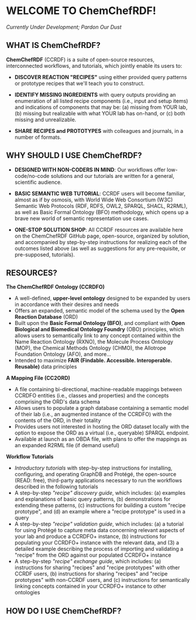 # WELCOME TO ChemChefRDF!

*Currently Under Development; Pardon Our Dust*


## WHAT IS ChemChefRDF?

**ChemChefRDF** (CCRDF) is a suite of open-source resources, interconnected workflows, and tutorials, which jointly enable its users to:

+ **DISCOVER REACTION "RECIPES"** using either provided query patterns or prototype recipes that we'll teach you to construct.

+ **IDENTIFY MISSING INGREDIENTS** with query outputs providing an enumeration of all listed recipe components (i.e., input and setup items) and indications of components that may be: (a) missing from YOUR lab, (b) missing but realizable with what YOUR lab has on-hand, or (c) both missing and unrealizable.

+ **SHARE RECIPES and PROTOTYPES** with colleagues and journals, in a number of formats. 


## WHY SHOULD I USE ChemChefRDF?

+ **DESIGNED WITH NON-CODERS IN MIND**: Our workflows offer low-code/no-code solutions and our tutorials are written for a general, scientific audience.

+ **BASIC SEMANTIC WEB TUTORIAL**: CCRDF users will become familiar, almost as if by osmosis, with World Wide Web Consortium (W3C) Semantic Web Protocols (RDF, RDFS, OWL2, SPARQL, SHACL, R2RML), as well as Basic Formal Ontology (BFO) methodology, which opens up a brave new world of semantic representation use cases.

+ **ONE-STOP SOLUTION SHOP**: All CCRDF resources are available here on the ChemChefRDF GitHub page, open-source, organized by solution, and accompanied by step-by-step instructions for realizing each of the outcomes listed above (as well as suggestions for any pre-requisite, or pre-supposed, tutorials).


## RESOURCES?

**The ChemChefRDF Ontology (CCRDFO)**
  - A well-defined, **upper-level ontology** designed to be expanded by users in accordance with their desires and needs
  - Offers an expanded, semantic model of the schema used by the **Open Reaction Database** (ORD)
  - Built upon the **Basic Formal Ontology (BFO)**, and compliant with **Open Biological and Biomedical Ontology Foundry** (OBO) principles, which allows users to semantically link to any concept contained within the Name Reaction Ontology (RXNO), the Molecule Process Ontology (MOP), the Chemical Methods Ontology (CHMO), the Allotrope Foundation Ontology (AFO), and more...
  - Intended to maximize **FAIR (Findable. Accessible. Interoperable. Reusable)** data principles

**A Mapping File (CC2ORD)**
  - A file containing bi-directional, machine-readable mappings between CCRDFO entities (i.e., classes and properties) and the concepts comprising the ORD's data schema
  - Allows users to populate a graph database containing a semantic model of their lab (i.e., an augmented instance of the CCRDFO) with the contents of the ORD, in their totality 
  - Provides users not interested in hosting the ORD dataset locally with the option to expose the ORD as a virtual (i.e., queryable) SPARQL endpoint.
  - Available at launch as an OBDA file, with plans to offer the mappings as an expanded R2RML file (if demand useful)

**Workflow Tutorials**
  - *Introductory tutorials* with step-by-step instructions for installing, configuring, and operating GraphDB and Protégé, the open-source (READ: free), third-party applications necessary to run the workflows described in the following tutorials
  - A step-by-step *"recipe" discovery guide*, which includes: (a) examples and explanations of basic query patterns, (b) demonstrations for extending these patterns, (c) instructions for building a custom "recipe prototype", and (d) an example where a "recipe prototype" is used in a query
  - A step-by-step *"recipe" validation guide*, which includes: (a) a tutorial for using Protégé to capture meta data concerning relevant aspects of your lab and produce a CCRDFO+ instance, (b) instructions for populating your CCRDFO+ instance with the relevant data, and (3) a detailed example describing the process of importing and validating a "recipe" from the ORD against our populated CCRDFO+ instance  
  - A step-by-step *"recipe" exchange guide*, which includes: (a) instructions for sharing "recipes" and "recipe prototypes" with other CCRDF users, (b) instructions for sharing "recipes" and "recipe prototypes" with non-CCRDF users, and (c) instructions for semantically linking concepts contained in your CCRDFO+ instance to other ontologies   


## HOW DO I USE ChemChefRDF?


